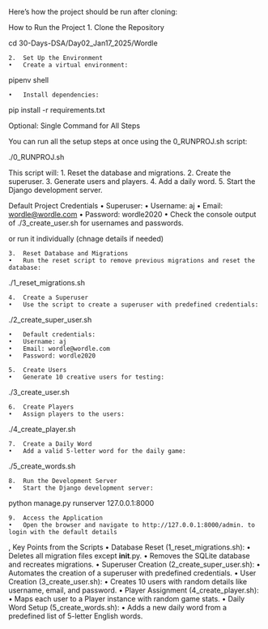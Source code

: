 Here’s how the project should be run after cloning:

How to Run the Project
	1.	Clone the Repository

cd 30-Days-DSA/Day02_Jan17_2025/Wordle


	2.	Set Up the Environment
	•	Create a virtual environment:

pipenv shell



	•	Install dependencies:

pip install -r requirements.txt


Optional: Single Command for All Steps

You can run all the setup steps at once using the 0_RUNPROJ.sh script:

./0_RUNPROJ.sh

This script will:
	1.	Reset the database and migrations.
	2.	Create the superuser.
	3.	Generate users and players.
	4.	Add a daily word.
	5.	Start the Django development server.

Default Project Credentials
	•	Superuser:
	•	Username: aj
	•	Email: wordle@wordle.com
	•	Password: wordle2020
	•	Check the console output of ./3_create_user.sh for usernames and passwords.


or run it individually (chnage details if needed)

	3.	Reset Database and Migrations
	•	Run the reset script to remove previous migrations and reset the database:

./1_reset_migrations.sh


	4.	Create a Superuser
	•	Use the script to create a superuser with predefined credentials:

./2_create_super_user.sh


	•	Default credentials:
	•	Username: aj
	•	Email: wordle@wordle.com
	•	Password: wordle2020

	5.	Create Users
	•	Generate 10 creative users for testing:

./3_create_user.sh


	6.	Create Players
	•	Assign players to the users:

./4_create_player.sh


	7.	Create a Daily Word
	•	Add a valid 5-letter word for the daily game:

./5_create_words.sh


	8.	Run the Development Server
	•	Start the Django development server:

python manage.py runserver 127.0.0.1:8000


	9.	Access the Application
	•	Open the browser and navigate to http://127.0.0.1:8000/admin. to login with the default details 
,
Key Points from the Scripts
	•	Database Reset (1_reset_migrations.sh):
	•	Deletes all migration files except __init__.py.
	•	Removes the SQLite database and recreates migrations.
	•	Superuser Creation (2_create_super_user.sh):
	•	Automates the creation of a superuser with predefined credentials.
	•	User Creation (3_create_user.sh):
	•	Creates 10 users with random details like username, email, and password.
	•	Player Assignment (4_create_player.sh):
	•	Maps each user to a Player instance with random game stats.
	•	Daily Word Setup (5_create_words.sh):
	•	Adds a new daily word from a predefined list of 5-letter English words.

